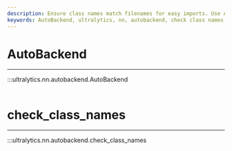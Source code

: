```yaml
---
description: Ensure class names match filenames for easy imports. Use AutoBackend to automatically rename and refactor model files.
keywords: AutoBackend, ultralytics, nn, autobackend, check class names, neural network
---
```


# AutoBackend
---
:::ultralytics.nn.autobackend.AutoBackend
<br><br>

# check_class_names
---
:::ultralytics.nn.autobackend.check_class_names
<br><br>